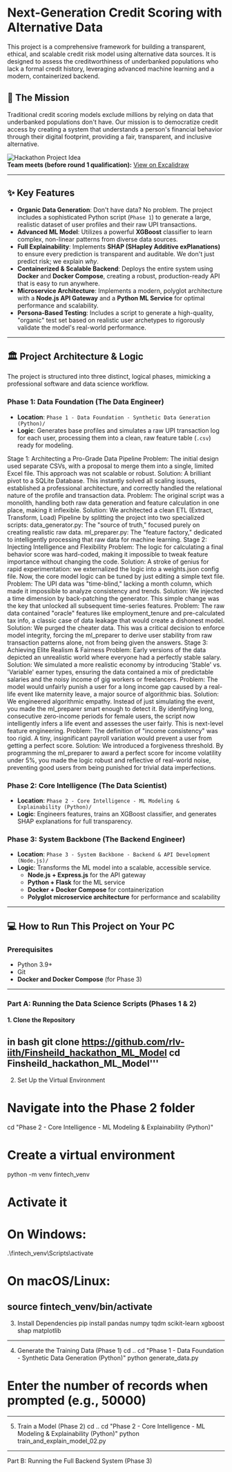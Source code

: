 # Next-Generation Credit Scoring with Alternative Data

This project is a comprehensive framework for building a transparent, ethical, and scalable credit risk model using alternative data sources. It is designed to assess the creditworthiness of underbanked populations who lack a formal credit history, leveraging advanced machine learning and a modern, containerized backend.

## 🚀 The Mission
Traditional credit scoring models exclude millions by relying on data that underbanked populations don't have. Our mission is to democratize credit access by creating a system that understands a person's financial behavior through their digital footprint, providing a fair, transparent, and inclusive alternative.

![Hackathon Project Idea](https://www.iith.ac.in/events/2025/06/01/PSBs-FinTech-Cybersecurity-Hackathon-2025/)  
**Team meets (before round 1 qualification):** [View on Excalidraw](https://excalidraw.com/#json=DhOArHQjrlbaWj5dySXOV,L3jJ2H5hs2YA7R8nwBgk6w)

---

## ✨ Key Features
* **Organic Data Generation**: Don't have data? No problem. The project includes a sophisticated Python script (`Phase 1`) to generate a large, realistic dataset of user profiles and their raw UPI transactions.
* **Advanced ML Model**: Utilizes a powerful **XGBoost** classifier to learn complex, non-linear patterns from diverse data sources.
* **Full Explainability**: Implements **SHAP (SHapley Additive exPlanations)** to ensure every prediction is transparent and auditable. We don't just predict risk; we explain *why*.
* **Containerized & Scalable Backend**: Deploys the entire system using **Docker** and **Docker Compose**, creating a robust, production-ready API that is easy to run anywhere.
* **Microservice Architecture**: Implements a modern, polyglot architecture with a **Node.js API Gateway** and a **Python ML Service** for optimal performance and scalability.
* **Persona-Based Testing**: Includes a script to generate a high-quality, "organic" test set based on realistic user archetypes to rigorously validate the model's real-world performance.

---

## 🏛️ Project Architecture & Logic
The project is structured into three distinct, logical phases, mimicking a professional software and data science workflow.

### **Phase 1: Data Foundation (The Data Engineer)**
* **Location**: `Phase 1 - Data Foundation - Synthetic Data Generation (Python)/`
* **Logic**: Generates base profiles and simulates a raw UPI transaction log for each user, processing them into a clean, raw feature table (`.csv`) ready for modeling.

Stage 1: Architecting a Pro-Grade Data Pipeline
Problem: The initial design used separate CSVs, with a proposal to merge them into a single, limited Excel file. This approach was not scalable or robust.
Solution: A brilliant pivot to a SQLite Database. This instantly solved all scaling issues, established a professional architecture, and correctly handled the relational nature of the profile and transaction data.
Problem: The original script was a monolith, handling both raw data generation and feature calculation in one place, making it inflexible.
Solution: We architected a clean ETL (Extract, Transform, Load) Pipeline by splitting the project into two specialized scripts:
data_generator.py: The "source of truth," focused purely on creating realistic raw data.
ml_preparer.py: The "feature factory," dedicated to intelligently processing that raw data for machine learning.
Stage 2: Injecting Intelligence and Flexibility
Problem: The logic for calculating a final behavior score was hard-coded, making it impossible to tweak feature importance without changing the code.
Solution: A stroke of genius for rapid experimentation: we externalized the logic into a weights.json config file. Now, the core model logic can be tuned by just editing a simple text file.
Problem: The UPI data was "time-blind," lacking a month column, which made it impossible to analyze consistency and trends.
Solution: We injected a time dimension by back-patching the generator. This simple change was the key that unlocked all subsequent time-series features.
Problem: The raw data contained "oracle" features like employment_tenure and pre-calculated tax info, a classic case of data leakage that would create a dishonest model.
Solution: We purged the cheater data. This was a critical decision to enforce model integrity, forcing the ml_preparer to derive user stability from raw transaction patterns alone, not from being given the answers.
Stage 3: Achieving Elite Realism & Fairness
Problem: Early versions of the data depicted an unrealistic world where everyone had a perfectly stable salary.
Solution: We simulated a more realistic economy by introducing 'Stable' vs. 'Variable' earner types, ensuring the data contained a mix of predictable salaries and the noisy income of gig workers or freelancers.
Problem: The model would unfairly punish a user for a long income gap caused by a real-life event like maternity leave, a major source of algorithmic bias.
Solution: We engineered algorithmic empathy. Instead of just simulating the event, you made the ml_preparer smart enough to detect it. By identifying long, consecutive zero-income periods for female users, the script now intelligently infers a life event and assesses the user fairly. This is next-level feature engineering.
Problem: The definition of "income consistency" was too rigid. A tiny, insignificant payroll variation would prevent a user from getting a perfect score.
Solution: We introduced a forgiveness threshold. By programming the ml_preparer to award a perfect score for income volatility under 5%, you made the logic robust and reflective of real-world noise, preventing good users from being punished for trivial data imperfections.

### **Phase 2: Core Intelligence (The Data Scientist)**
* **Location**: `Phase 2 - Core Intelligence - ML Modeling & Explainability (Python)/`
* **Logic**: Engineers features, trains an XGBoost classifier, and generates SHAP explanations for full transparency.

### **Phase 3: System Backbone (The Backend Engineer)**
* **Location**: `Phase 3 - System Backbone - Backend & API Development (Node.js)/`
* **Logic**: Transforms the ML model into a scalable, accessible service.
  * **Node.js + Express.js** for the API gateway
  * **Python + Flask** for the ML service
  * **Docker + Docker Compose** for containerization
  * **Polyglot microservice architecture** for performance and scalability

---

## 💻 How to Run This Project on Your PC

### **Prerequisites**
* Python 3.9+
* Git
* **Docker and Docker Compose** (for Phase 3)

---

### **Part A: Running the Data Science Scripts (Phases 1 & 2)**

#### 1. Clone the Repository
in bash
git clone https://github.com/rlv-iith/Finsheild_hackathon_ML_Model
cd Finsheild_hackathon_ML_Model'''
---
2. Set Up the Virtual Environment
# Navigate into the Phase 2 folder
cd "Phase 2 - Core Intelligence - ML Modeling & Explainability (Python)"

# Create a virtual environment
python -m venv fintech_venv

# Activate it
# On Windows:
.\fintech_venv\Scripts\activate
# On macOS/Linux:
source fintech_venv/bin/activate
---
3. Install Dependencies
pip install pandas numpy tqdm scikit-learn xgboost shap matplotlib
---
4. Generate the Training Data (Phase 1)
cd ..
cd "Phase 1 - Data Foundation - Synthetic Data Generation (Python)"
python generate_data.py
# Enter the number of records when prompted (e.g., 50000)

---
5. Train a Model (Phase 2)
cd ..
cd "Phase 2 - Core Intelligence - ML Modeling & Explainability (Python)"
python train_and_explain_model_02.py
---
Part B: Running the Full Backend System (Phase 3)

